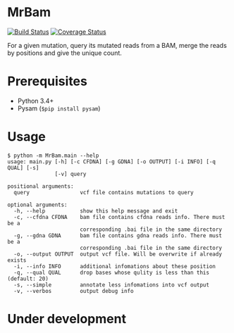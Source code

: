 # MrBam
[![Build Status](https://travis-ci.org/ylxdzsw/MrBam.svg?branch=master)](https://travis-ci.org/ylxdzsw/MrBam)
[![Coverage Status](https://coveralls.io/repos/github/ylxdzsw/MrBam/badge.svg?branch=master)](https://coveralls.io/github/ylxdzsw/MrBam?branch=master)

For a given mutation, query its mutated reads from a BAM, merge the reads by positions and give the unique count.

# Prerequisites

- Python 3.4+
- Pysam (`$pip install pysam`)

# Usage

```
$ python -m MrBam.main --help
usage: main.py [-h] [-c CFDNA] [-g GDNA] [-o OUTPUT] [-i INFO] [-q QUAL] [-s]
               [-v] query

positional arguments:
  query                vcf file contains mutations to query

optional arguments:
  -h, --help           show this help message and exit
  -c, --cfdna CFDNA    bam file contains cfdna reads info. There must be a
                       corresponding .bai file in the same directory
  -g, --gdna GDNA      bam file contains gdna reads info. There must be a
                       corresponding .bai file in the same directory
  -o, --output OUTPUT  output vcf file. Will be overwrite if already exists
  -i, --info INFO      additional infomations about these position
  -q, --qual QUAL      drop bases whose qulity is less than this (default: 20)
  -s, --simple         annotate less infomations into vcf output
  -v, --verbos         output debug info
```

# Under development
